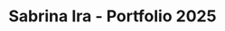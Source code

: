 # Sabrina Ira - Portfolio 2025
<!-- A new revamp of my portfolio website, built with a newer framework and structure. -->
